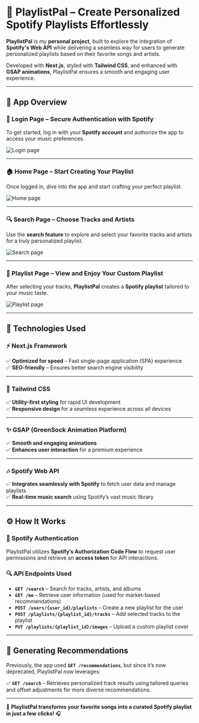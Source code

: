 # 🎵 PlaylistPal – Create Personalized Spotify Playlists Effortlessly

**PlaylistPal** is my **personal project**, built to explore the integration of **Spotify's Web API** while delivering a seamless way for users to generate personalized playlists based on their favorite songs and artists.

Developed with **Next.js**, styled with **Tailwind CSS**, and enhanced with **GSAP animations**, PlaylistPal ensures a smooth and engaging user experience.

---

## 🌟 App Overview

### 🔐 Login Page – Secure Authentication with Spotify

To get started, log in with your **Spotify account** and authorize the app to access your music preferences.

![Login page](https://res.cloudinary.com/dcwp4g10w/image/upload/v1739032904/GitHub-readme/uqlttjsvvkmjmy5hfdm6.png)

---

### 🏠 Home Page – Start Creating Your Playlist

Once logged in, dive into the app and start crafting your perfect playlist.

![Home page](https://res.cloudinary.com/dcwp4g10w/image/upload/v1739032904/GitHub-readme/nz0woshtqipnztcucbxp.png)

---

### 🔍 Search Page – Choose Tracks and Artists

Use the **search feature** to explore and select your favorite tracks and artists for a truly personalized playlist.

![Search page](https://res.cloudinary.com/dcwp4g10w/image/upload/v1739032905/GitHub-readme/l7hlnbszcak1mitpxakw.png)

---

### 📜 Playlist Page – View and Enjoy Your Custom Playlist

After selecting your tracks, **PlaylistPal** creates a **Spotify playlist** tailored to your music taste.

![Playlist page](https://res.cloudinary.com/dcwp4g10w/image/upload/v1739032905/GitHub-readme/ujnintrboegd0s8nc4nu.png)

---

## 🔧 Technologies Used

### ⚡ Next.js Framework

✅ **Optimized for speed** – Fast single-page application (SPA) experience  
✅ **SEO-friendly** – Ensures better search engine visibility

---

### 🎨 Tailwind CSS

✅ **Utility-first styling** for rapid UI development  
✅ **Responsive design** for a seamless experience across all devices

---

### ✨ GSAP (GreenSock Animation Platform)

✅ **Smooth and engaging animations**  
✅ **Enhances user interaction** for a premium experience

---

### 🎶 Spotify Web API

✅ **Integrates seamlessly with Spotify** to fetch user data and manage playlists  
✅ **Real-time music search** using Spotify’s vast music library

---

## ⚙️ How It Works

### 🔑 Spotify Authentication

PlaylistPal utilizes **Spotify’s Authorization Code Flow** to request user permissions and retrieve an **access token** for API interactions.

### 🔍 API Endpoints Used

- **`GET /search`** – Search for tracks, artists, and albums
- **`GET /me`** – Retrieve user information (used for market-based recommendations)
- **`POST /users/{user_id}/playlists`** – Create a new playlist for the user
- **`POST /playlists/{playlist_id}/tracks`** – Add selected tracks to the playlist
- **`PUT /playlists/{playlist_id}/images`** – Upload a custom playlist cover

---

## 🎯 Generating Recommendations

Previously, the app used **`GET /recommendations`**, but since it’s now deprecated, PlaylistPal now leverages:

✅ **`GET /search`** – Retrieves personalized track results using tailored queries and offset adjustments for more diverse recommendations.

---

🚀 **PlaylistPal transforms your favorite songs into a curated Spotify playlist in just a few clicks!** 🎧
